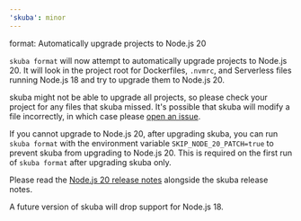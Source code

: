 ```yaml
---
'skuba': minor
---
```


format: Automatically upgrade projects to Node.js 20

`skuba format` will now attempt to automatically upgrade projects to Node.js 20.
It will look in the project root for Dockerfiles, `.nvmrc`, and Serverless files running Node.js 18 and try to
upgrade them to Node.js 20.

skuba might not be able to upgrade all projects, so please check your project for any files that skuba missed. It's
possible that skuba will modify a file incorrectly, in which case please
[open an issue](https://github.com/seek-oss/skuba/issues/new).

If you cannot upgrade to Node.js 20, after upgrading skuba, you can run `skuba format` with the environment variable
`SKIP_NODE_20_PATCH=true` to prevent skuba from upgrading to Node.js 20.
This is required on the first run of `skuba format` after upgrading skuba only.

Please read the [Node.js 20 release notes](https://nodejs.org/en/blog/announcements/v20-release-announce) alongside the
skuba release notes.

A future version of skuba will drop support for Node.js 18.
